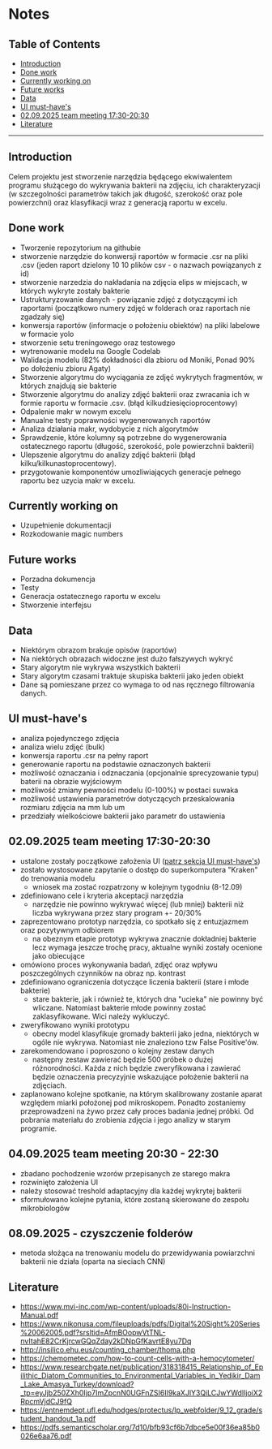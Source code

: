 # Notes

## Table of Contents
- [Introduction](#introduction)
- [Done work](#done-work)
- [Currently working on](#currently-working-on)
- [Future works](#future-works)
- [Data](#data)
- [UI must-have's](#ui-must-haves)
- [02.09.2025 team meeting 17:30-20:30](#02092025-team-meeting-1730-2030)
- [Literature](#literature)

---

## Introduction
Celem projektu jest stworzenie narzędzia będącego ekwiwalentem programu służącego do wykrywania bakterii na zdjęciu, ich charakteryzacji (w szczegolności parametrów takich jak długość, szerokość oraz pole powierzchni) oraz klasyfikacji wraz z generacją raportu w excelu.

## Done work
 - Tworzenie repozytorium na githubie
 - stworzenie narzędzie do konwersji raportów w formacie .csr na pliki .csv (jeden raport dzielony 10 10 plików csv - o nazwach powiązanych z id)
 - stworzenie narzedzia do nakładania na zdjęcia elips w miejscach, w których wykryte zostały bakterie
 - Ustrukturyzowanie danych - powiązanie zdjęć z dotyczącymi ich raportami (początkowo numery zdjęć w folderach oraz raportach nie zgadzały się)
 - konwersja raportów (informacje o położeniu obiektów) na pliki labelowe w formacie yolo
 - stworzenie setu treningowego oraz testowego
 - wytrenowanie modelu na Google Codelab
 - Walidacja modelu (82% dokładności dla zbioru od Moniki, Ponad 90% po dołożeniu zbioru Agaty)
 - Stworzenie algorytmu do wyciągania ze zdjęć wykrytych fragmentów, w których znajdują sie bakterie
 - Stworzenie algorytmu do analizy zdjęć bakterii oraz zwracania ich w formie raportu w formacie .csv. (błąd kilkudziesięcioprocentowy)
 - Odpalenie makr w nowym excelu
 - Manualne testy poprawności wygenerowanych raportów
 - Analiza działania makr, wydobycie z nich algorytmów
 - Sprawdzenie, które kolumny są potrzebne do wygenerowania ostatecznego raportu (długość, szerokość, pole powierzchnii bakterii)
 - Ulepszenie algorytmu do analizy zdjęć bakterii (błąd kilku/kilkunastoprocentowy).
 - przygotowanie komponentów umozliwiających generacje pełnego raportu bez uzycia makr w excelu.

## Currently working on
 - Uzupełnienie dokumentacji
 - Rozkodowanie magic numbers

## Future works
 - Porzadna dokumencja
 - Testy
 - Generacja ostatecznego raportu w excelu
 - Stworzenie interfejsu

## Data
 - Niektórym obrazom brakuje opisów (raportów)
 - Na niektórych obrazach widoczne jest dużo fałszywych wykryć
 - Stary algorytm nie wykrywa wszystkich bakterii
 - Stary algorytm czasami traktuje skupiska bakterii jako jeden obiekt
 - Dane są pomieszane przez co wymaga to od nas ręcznego filtrowania danych.

## UI must-have's
- analiza pojedynczego zdjęcia
- analiza wielu zdjęć (bulk)
- konwersja raportu .csr na pełny raport
- generowanie raportu na podstawie oznaczonych bakterii
- możliwość oznaczania i odznaczania (opcjonalnie sprecyzowanie typu) baterii na obrazie wyjściowym
- możliwość zmiany pewności modelu (0-100%) w postaci suwaka
- możliwość ustawienia parametrów dotyczących przeskalowania rozmiaru zdjęcia na mm lub um
- przedziały wielkościowe bakterii jako parametr do ustawienia

## 02.09.2025 team meeting 17:30-20:30
 - ustalone zostały początkowe założenia UI ([patrz sekcja UI must-have's](#ui-must-haves))
 - zostało wystosowane zapytanie o dostęp do superkomputera "Kraken" do trenowania modelu
    - wniosek ma zostać rozpatrzony w kolejnym tygodniu (8-12.09)
 - zdefiniowano cele i kryteria akceptacji narzędzia
    - narzędzie nie powinno wykrywać więcej (lub mniej) bakterii niż liczba wykrywana przez stary program +- 20/30%
 - zaprezentowano prototyp narzędzia, co spotkało się z entuzjazmem oraz pozytywnym odbiorem
    - na obeznym etapie prototyp wykrywa znacznie dokładniej bakterie lecz wymaga jeszcze trochę pracy, aktualne wyniki zostały ocenione jako obiecujące
 - omówiono proces wykonywania badań, zdjęć oraz wpływu poszczególnych czynników na obraz np. kontrast
 - zdefiniowano ograniczenia dotyczące liczenia bakterii (stare i młode bakterie)
    - stare bakterie, jak i również te, których dna "ucieka" nie powinny być wliczane. Natomiast bakterie młode powinny zostać zaklasyfikowane. Wici należy wykluczyć.
 - zweryfikowano wyniki prototypu
    - obecny model klasyfikuje gromady bakterii jako jedna, niektórych w ogóle nie wykrywa. Natomiast nie znaleziono tzw False Positive'ów.
 - zarekomendowano i poproszono o kolejny zestaw danych
    - następny zestaw zawierać będzie 500 próbek o dużej różnorodności. Każda z nich będzie zweryfikowana i zawierać będzie oznaczenia precyzyjnie wskazujące położenie bakterii na zdjęciach.
 - zaplanowano kolejne spotkanie, na którym skalibrowany zostanie aparat względem miarki położonej pod mikroskopem. Ponadto zostaniemy przeprowadzeni na żywo przez cały proces badania jednej próbki. Od pobrania materiału do zrobienia zdjęcia i jego analizy w starym programie.

## 04.09.2025 team meeting 20:30 - 22:30
 - zbadano pochodzenie wzorów przepisanych ze starego makra
 - rozwinięto założenia UI
 - należy stosować treshold adaptacyjny dla każdej wykrytej bakterii
 - sformułowano kolejne pytania, które zostaną skierowane do zespołu mikrobiologów


## 08.09.2025 - czyszczenie folderów
 - metoda słożąca na trenowaniu modelu do przewidywania powiarzchni bakterii nie działa (oparta na sieciach CNN)

## Literature
- https://www.mvi-inc.com/wp-content/uploads/80i-Instruction-Manual.pdf
- https://www.nikonusa.com/fileuploads/pdfs/Digital%20Sight%20Series%20062005.pdf?srsltid=AfmBOopwVtTNL-nvItahE82CrKjrcwGQqZday2kDNpGfKavrtE8yu7Dq
- http://insilico.ehu.eus/counting_chamber/thoma.php
- https://chemometec.com/how-to-count-cells-with-a-hemocytometer/
- https://www.researchgate.net/publication/318318415_Relationship_of_Epilithic_Diatom_Communities_to_Environmental_Variables_in_Yedikir_Dam_Lake_Amasya_Turkey/download?_tp=eyJjb250ZXh0Ijp7ImZpcnN0UGFnZSI6Il9kaXJlY3QiLCJwYWdlIjoiX2RpcmVjdCJ9fQ
- https://entnemdept.ufl.edu/hodges/protectus/lp_webfolder/9_12_grade/student_handout_1a.pdf
- https://pdfs.semanticscholar.org/7d10/bfb93cf6b7dbce5e00f36ea85b0026e6aa76.pdf